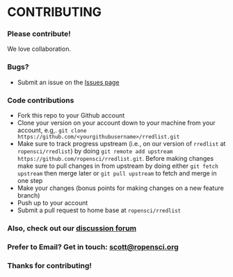# CONTRIBUTING #

### Please contribute!

We love collaboration.

### Bugs?

* Submit an issue on the [Issues page](https://github.com/ropensci/rredlist/issues)

### Code contributions

* Fork this repo to your Github account
* Clone your version on your account down to your machine from your account, e.g,. `git clone https://github.com/<yourgithubusername>/rredlist.git`
* Make sure to track progress upstream (i.e., on our version of `rredlist` at `ropensci/rredlist`) by doing `git remote add upstream https://github.com/ropensci/rredlist.git`. Before making changes make sure to pull changes in from upstream by doing either `git fetch upstream` then merge later or `git pull upstream` to fetch and merge in one step
* Make your changes (bonus points for making changes on a new feature branch)
* Push up to your account
* Submit a pull request to home base at `ropensci/rredlist`

### Also, check out our [discussion forum](https://discuss.ropensci.org)

### Prefer to Email? Get in touch: [scott@ropensci.org](mailto:scott@ropensci.org)

### Thanks for contributing!

